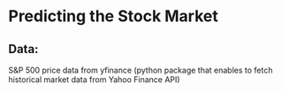 # Predicting the Stock Market
## Data: 
S&P 500 price data from yfinance (python package that enables to fetch historical market data from Yahoo Finance API)

